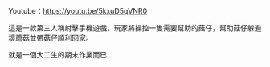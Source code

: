 Youtube：https://youtu.be/5kxuD5qVNR0

這是一款第三人稱射擊手機遊戲，玩家將操控一隻需要幫助的菇仔，幫助菇仔躲避壞蘑菇並帶菇仔順利回家。

就是一個大二生的期末作業而已...

